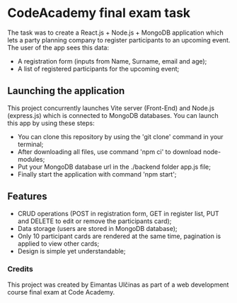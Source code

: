 # CodeAcademy final exam task

The task was to create a React.js + Node.js + MongoDB application which lets a party planning company to register participants to an upcoming event. The user of the app sees this data:

- A registration form (inputs from Name, Surname, email and age);
- A list of registered participants for the upcoming event;

## Launching the application

This project concurrently launches Vite server (Front-End) and Node.js (express.js) which is connected to MongoDB databases. You can launch this app by using these steps:

- You can clone this repository by using the 'git clone' command in your terminal;
- After downloading all files, use command 'npm ci' to download node-modules;
- Put your MongoDB database url in the ./backend folder app.js file;
- Finally start the application with command 'npm start';

## Features

- CRUD operations (POST in registration form, GET in register list, PUT and DELETE to edit or remove the participants card);
- Data storage (users are stored in MongoDB database);
- Only 10 participant cards are rendered at the same time, pagination is applied to view other cards;
- Design is simple yet understandable;

### Credits

This project was created by Eimantas Ulčinas as part of a web development course final exam at Code Academy.
